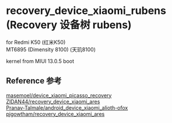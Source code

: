 # recovery_device_xiaomi_rubens  (Recovery 设备树 rubens)  
for Redmi K50  (红米K50)  
MT6895 (Dimensity 8100)  (天玑8100)  

kernel from MIUI 13.0.5 boot
## Reference 参考  
[masemoel/device_xiaomi_picasso_recovery](https://github.com/masemoel/device_xiaomi_picasso_recovery)  
[ZIDAN44/recovery_device_xiaomi_ares](https://github.com/ZIDAN44/recovery_device_xiaomi_ares)  
[Pranav-Talmale/android_device_xiaomi_alioth-ofox](https://github.com/Pranav-Talmale/android_device_xiaomi_alioth-ofox)  
[pjgowtham/recovery_device_xiaomi_ares](https://github.com/pjgowtham/recovery_device_xiaomi_ares)  
